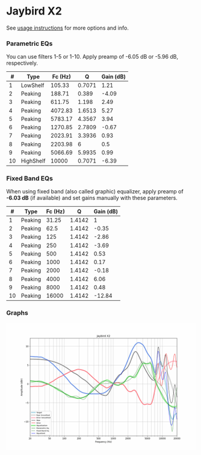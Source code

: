 # Jaybird X2
See [usage instructions](https://github.com/jaakkopasanen/AutoEq#usage) for more options and info.

### Parametric EQs
You can use filters 1-5 or 1-10. Apply preamp of -6.05 dB or -5.96 dB, respectively.

|   # | Type      |   Fc (Hz) |      Q |   Gain (dB) |
|-----|-----------|-----------|--------|-------------|
|   1 | LowShelf  |    105.33 | 0.7071 |        1.21 |
|   2 | Peaking   |    188.71 | 0.389  |       -4.09 |
|   3 | Peaking   |    611.75 | 1.198  |        2.49 |
|   4 | Peaking   |   4072.83 | 1.6513 |        5.27 |
|   5 | Peaking   |   5783.17 | 4.3567 |        3.94 |
|   6 | Peaking   |   1270.85 | 2.7809 |       -0.67 |
|   7 | Peaking   |   2023.91 | 3.3936 |        0.93 |
|   8 | Peaking   |   2203.98 | 6      |        0.5  |
|   9 | Peaking   |   5066.69 | 5.9935 |        0.99 |
|  10 | HighShelf |  10000    | 0.7071 |       -6.39 |

### Fixed Band EQs
When using fixed band (also called graphic) equalizer, apply preamp of **-6.03 dB** (if available) and set gains manually with these parameters.

|   # | Type    |   Fc (Hz) |      Q |   Gain (dB) |
|-----|---------|-----------|--------|-------------|
|   1 | Peaking |     31.25 | 1.4142 |        1    |
|   2 | Peaking |     62.5  | 1.4142 |       -0.35 |
|   3 | Peaking |    125    | 1.4142 |       -2.86 |
|   4 | Peaking |    250    | 1.4142 |       -3.69 |
|   5 | Peaking |    500    | 1.4142 |        0.53 |
|   6 | Peaking |   1000    | 1.4142 |        0.17 |
|   7 | Peaking |   2000    | 1.4142 |       -0.18 |
|   8 | Peaking |   4000    | 1.4142 |        6.06 |
|   9 | Peaking |   8000    | 1.4142 |        0.48 |
|  10 | Peaking |  16000    | 1.4142 |      -12.84 |

### Graphs
![](./Jaybird%20X2.png)
